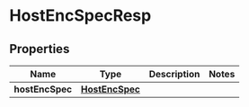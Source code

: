 # HostEncSpecResp

## Properties
Name | Type | Description | Notes
------------ | ------------- | ------------- | -------------
**hostEncSpec** | [**HostEncSpec**](HostEncSpec.md) |  | 
